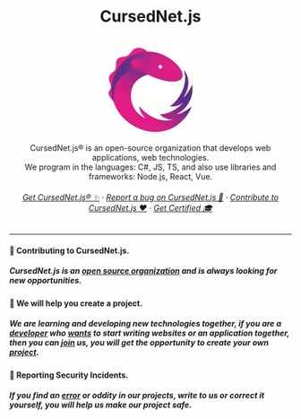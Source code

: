    <h1 align="center">
      CursedNet.js
  </h1>
ㅤ<div>
    <div align="center"><img src="https://github.com/CursedNet/.github/blob/main/profile/rxjs-logo-1C13E67498-seeklogo.com.png" width="150" height="150"/></div>
  </div>
  ⠀
  <div align="center">
    CursedNet.js® is an open-source organization that develops web applications, web technologies.<br/> We program in the languages: C#, JS, TS, and also use libraries and frameworks: Node.js, React, Vue.
  </div>

  <h6 align="center">
    <a href="-" target="_blank">Get CursedNet.js® ✨</a> · <a href="-" target="_blank">Report a bug on CursedNet.js 🐞</a> · <a href="-" target="_blank">Contribute to CursedNet.js ❤️</a> · <a href="-" target="_blank">Get Certified 🎓</a>
  </h6>

---

  <h4>
    👋 Contributing to CursedNet.js.
  </h4>
  <h5>
     CursedNet.js is an <a href="-" target="_blank">open source organization</a> and is always looking for new opportunities.
  </h5>
  

  <h4>
    🦺 We will help you create a project.
  </h4>
   <h5>
         We are learning and developing new technologies together, if you are a <a href="-" target="_blank">developer</a> who <a href="-" target="_blank">wants</a> to start writing websites or an application together, then you can <a href="-" target="_blank">join</a> us, you will get the opportunity to create your own <a href="-" target="_blank">project</a>.
   </h5>

  <h4>
    👾 Reporting Security Incidents.
  </h4>
  <h5>
     If you find an <a href="-" target="_blank">error</a> or oddity in our projects, write to us or correct it yourself, you will help us make our project safe.
  </h5>

  
